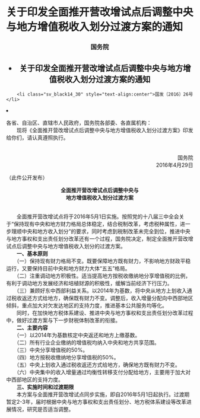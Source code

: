 # 关于印发全面推开营改增试点后调整中央与地方增值税收入划分过渡方案的通知

### <p style="text-align:center" color="#06c"   text-dec oration="none" >国务院 </p>
##  <li class="sv_texth1_red" style="text-align:center">关于印发全面推开营改增试点后调整中央与地方增值税收入划分过渡方案的通知 </li>
        <li class="sv_black14_30" style="text-align:center">国发〔2016〕26号</li> 

 <li class="sv_texth3" id="tax_content">           <p>各省、自治区、直辖市人民政府，国务院各部委、各直属机构：<br>　　现将《全面推开营改增试点后调整中央与地方增值税收入划分过渡方案》印发给你们，请认真遵照执行。<br>　　　　　　　　　　　　　　　　　　　　　　　　　　　　 　 </p><p style="text-align: right">国务院<br>　　　　　　　　　　　　　　　　　　　　　　　　　　　 　2016年4月29日</p><p>（此件公开发布）</p><p style="text-align: center"><strong>全面推开营改增试点后调整中央与<br>地方增值税收入划分过渡方案</strong></p><p><br>　　全面推开营改增试点将于2016年5月1日实施。按照党的十八届三中全会关于“保持现有中央和地方财力格局总体稳定，结合税制改革，考虑税种属性，进一步理顺中央和地方收入划分”的要求，同时考虑到税制改革未完全到位，推进中央与地方事权和支出责任划分改革还有一个过程，国务院决定，制定全面推开营改增试点后调整中央与地方增值税收入划分的过渡方案。<br>　　<strong>一、基本原则<br></strong>　　（一）保持现有财力格局不变。既要保障地方既有财力，不影响地方财政平稳运行，又要保持目前中央和地方财力大体“五五”格局。<br>　　（二）注重调动地方积极性。适当提高地方按税收缴纳地分享增值税的比例，有利于调动地方发展经济和培植财源的积极性，缓解当前经济下行压力。<br>　　（三）兼顾好东中西部利益关系。以2014年为基数，将中央从地方上划收入通过税收返还方式给地方，确保既有财力不变。调整后，收入增量分配向中西部地区倾斜，重点加大对欠发达地区的支持力度，推进基本公共服务均等化。<br>　　同时，在加快地方税体系建设、推进中央与地方事权和支出责任划分改革过程中，做好过渡方案与下一步财税体制改革的衔接。<br>　　<strong>二、主要内容<br></strong>　　（一）以2014年为基数核定中央返还和地方上缴基数。<br>　　（二）所有行业企业缴纳的增值税均纳入中央和地方共享范围。<br>　　（三）中央分享增值税的50%。<br>　　（四）地方按税收缴纳地分享增值税的50%。<br>　　（五）中央上划收入通过税收返还方式给地方，确保地方既有财力不变。<br>　　（六）中央集中的收入增量通过均衡性转移支付分配给地方，主要用于加大对中西部地区的支持力度。<br>　　<strong>三、实施时间和过渡期限<br></strong>　　本方案与全面推开营改增试点同步实施，即自2016年5月1日起执行。过渡期暂定2-3年，届时根据中央与地方事权和支出责任划分、地方税体系建设等改革进展情况，研究是否适当调整。</p>